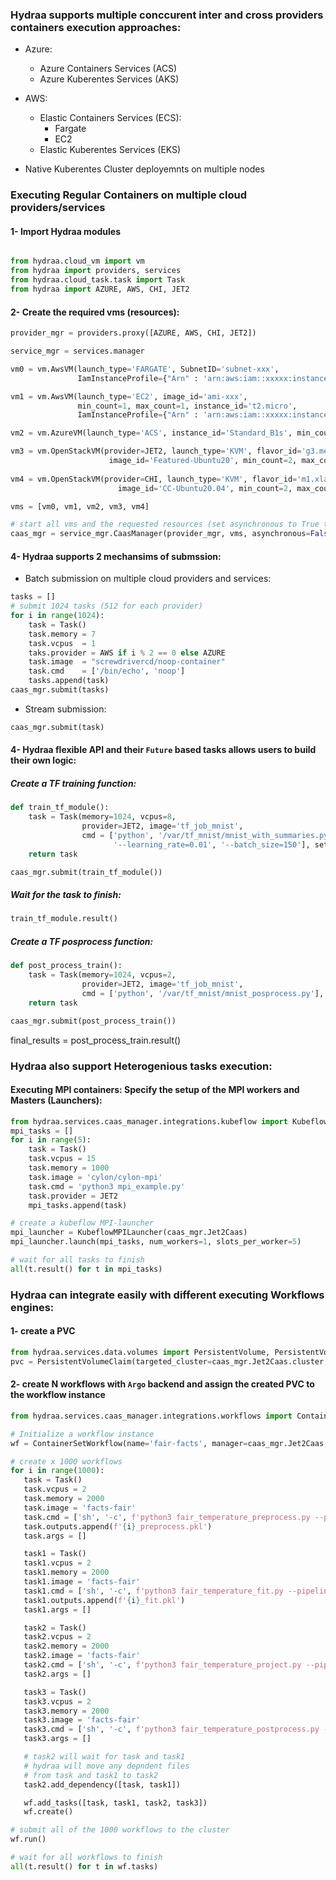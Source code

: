 


### Hydraa supports multiple conccurent inter and cross providers containers execution approaches:
- Azure:
   - Azure Containers Services (ACS)
   - Azure Kuberentes Services (AKS)
- AWS:
   - Elastic Containers Services (ECS):
     - Fargate
     - EC2
   - Elastic Kuberentes Services (EKS)

- Native Kuberentes Cluster deployemnts on multiple nodes

### Executing Regular Containers on multiple cloud providers/services

#### 1- Import Hydraa modules
```python

from hydraa.cloud_vm import vm
from hydraa import providers, services
from hydraa.cloud_task.task import Task
from hydraa import AZURE, AWS, CHI, JET2
```

#### 2- Create the required vms (resources):

```python
provider_mgr = providers.proxy([AZURE, AWS, CHI, JET2])

service_mgr = services.manager

vm0 = vm.AwsVM(launch_type='FARGATE', SubnetID='subnet-xxx',
               IamInstanceProfile={"Arn" : 'arn:aws:iam::xxxxx:instance-profile/ecsInstanceRole',})

vm1 = vm.AwsVM(launch_type='EC2', image_id='ami-xxx',
               min_count=1, max_count=1, instance_id='t2.micro',
               IamInstanceProfile={"Arn" : 'arn:aws:iam::xxxxx:instance-profile/ecsInstanceRole',})

vm2 = vm.AzureVM(launch_type='ACS', instance_id='Standard_B1s', min_count=1, max_count=1)

vm3 = vm.OpenStackVM(provider=JET2, launch_type='KVM', flavor_id='g3.medium',
                      image_id='Featured-Ubuntu20', min_count=2, max_count=2)
                           
vm4 = vm.OpenStackVM(provider=CHI, launch_type='KVM', flavor_id='m1.xlarge',
                        image_id='CC-Ubuntu20.04', min_count=2, max_count=2)

vms = [vm0, vm1, vm2, vm3, vm4]

# start all vms and the requested resources (set asynchronous to True to wait for everything)
caas_mgr = service_mgr.CaasManager(provider_mgr, vms, asynchronous=False, autoterminate=False)
```
#### 4- Hydraa supports 2 mechansims of submssion:
- Batch submission on multiple cloud providers and services:
```python
tasks = []
# submit 1024 tasks (512 for each provider)
for i in range(1024):
    task = Task()
    task.memory = 7
    task.vcpus  = 1
    taks.provider = AWS if i % 2 == 0 else AZURE
    task.image  = "screwdrivercd/noop-container"
    task.cmd    = ['/bin/echo', 'noop']
    tasks.append(task)
caas_mgr.submit(tasks)
```
- Stream submission:
```python
caas_mgr.submit(task)
```

#### 4- Hydraa flexible API and their `Future` based tasks allows users to build their own logic:

##### Create a TF training function:
```python
def train_tf_module():
    task = Task(memory=1024, vcpus=8,
                provider=JET2, image='tf_job_mnist',
                cmd = ['python', '/var/tf_mnist/mnist_with_summaries.py',
                       '--learning_rate=0.01', '--batch_size=150'], set_logs=True)
    return task

caas_mgr.submit(train_tf_module())
```
##### Wait for the task to finish:
```python
train_tf_module.result()
```
##### Create a TF posprocess function:
```python
def post_process_train():
    task = Task(memory=1024, vcpus=2,
                provider=JET2, image='tf_job_mnist',
                cmd = ['python', '/var/tf_mnist/mnist_posprocess.py'], set_logs=True)
    return task

caas_mgr.submit(post_process_train())
```
final_results = post_process_train.result()

### Hydraa also support Heterogenious tasks execution:
#### Executing MPI containers: Specify the setup of the MPI workers and Masters (Launchers): 
```python
from hydraa.services.caas_manager.integrations.kubeflow import KubeflowMPILauncher
mpi_tasks = []
for i in range(5):
    task = Task()
    task.vcpus = 15
    task.memory = 1000
    task.image = 'cylon/cylon-mpi'
    task.cmd = 'python3 mpi_example.py'
    task.provider = JET2
    mpi_tasks.append(task)

# create a kubeflow MPI-launcher
mpi_launcher = KubeflowMPILauncher(caas_mgr.Jet2Caas)
mpi_launcher.launch(mpi_tasks, num_workers=1, slots_per_worker=5)

# wait for all tasks to finish
all(t.result() for t in mpi_tasks)
```

### Hydraa can integrate easily with different executing Workflows engines:
#### 1- create a PVC
```python
from hydraa.services.data.volumes import PersistentVolume, PersistentVolumeClaim
pvc = PersistentVolumeClaim(targeted_cluster=caas_mgr.Jet2Caas.cluster, accessModes='ReadWriteMany')
```
#### 2- create N workflows with `Argo` backend and assign the created PVC to the workflow instance
```python
from hydraa.services.caas_manager.integrations.workflows import ContainerSetWorkflow

# Initialize a workflow instance
wf = ContainerSetWorkflow(name='fair-facts', manager=caas_mgr.Jet2Caas, volume=pvc)

# create x 1000 workflows
for i in range(1000):
   task = Task()
   task.vcpus = 2
   task.memory = 2000
   task.image = 'facts-fair'
   task.cmd = ['sh', '-c', f'python3 fair_temperature_preprocess.py --pipeline_id {i}']
   task.outputs.append(f'{i}_preprocess.pkl')
   task.args = []

   task1 = Task()
   task1.vcpus = 2
   task1.memory = 2000
   task1.image = 'facts-fair'
   task1.cmd = ['sh', '-c', f'python3 fair_temperature_fit.py --pipeline_id {i}']
   task1.outputs.append(f'{i}_fit.pkl')
   task1.args = []

   task2 = Task()
   task2.vcpus = 2
   task2.memory = 2000
   task2.image = 'facts-fair'
   task2.cmd = ['sh', '-c', f'python3 fair_temperature_project.py --pipeline_id {i}']
   task2.args = []

   task3 = Task()
   task3.vcpus = 2
   task3.memory = 2000
   task3.image = 'facts-fair'
   task3.cmd = ['sh', '-c', f'python3 fair_temperature_postprocess.py --pipeline_id {i}']
   task3.args = []

   # task2 will wait for task and task1
   # hydraa will move any depndent files
   # from task and task1 to task2
   task2.add_dependency([task, task1])

   wf.add_tasks([task, task1, task2, task3])
   wf.create()

# submit all of the 1000 workflows to the cluster
wf.run()
```

```python
# wait for all workflows to finish
all(t.result() for t in wf.tasks)
```
